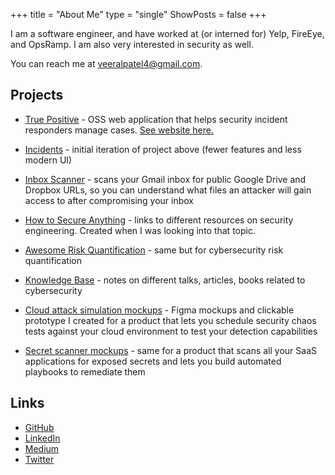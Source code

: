 +++
title = "About Me"
type = "single"
ShowPosts = false
+++

I am a software engineer, and have worked at (or interned for) Yelp, FireEye, and OpsRamp. I am also very interested in security as well.

You can reach me at [veeralpatel4@gmail.com](mailto:veeralpatel4@gmail.com).

## Projects

- [True Positive](https://github.com/veeral-patel/true-positive) - OSS web application that helps security incident responders manage cases. [See website here.](https://truepositive.netlify.app)

- [Incidents](https://github.com/veeral-patel/incidents) - initial iteration of project above (fewer features and less modern UI)

- [Inbox Scanner](https://github.com/veeral-patel/inbox-scanner) - scans your Gmail inbox for public Google Drive and Dropbox URLs, so you can understand what files an attacker will gain access to after compromising your inbox

- [How to Secure Anything](https://github.com/veeral-patel/how-to-secure-anything) - links to different resources on security engineering. Created when I was looking into that topic.

- [Awesome Risk Quantification](https://github.com/veeral-patel/awesome-risk-quantification) - same but for cybersecurity risk quantification

- [Knowledge Base](https://github.com/veeral-patel/knowledge-base) - notes on different talks, articles, books related to cybersecurity

- [Cloud attack simulation mockups](https://www.figma.com/file/45UW5HLkn8amQBseZsQO8w/Mayhem) - Figma mockups and clickable prototype I created for a product that lets you schedule security chaos tests against your cloud environment to test your detection capabilities

- [Secret scanner mockups](https://www.figma.com/file/WfTL0uhyUhQeSUzMJOHg3s/Secret-Scanner) - same for a product that scans all your SaaS applications for exposed secrets and lets you build automated playbooks to remediate them

## Links

- [GitHub](http://github.com/veeral-patel)
- [LinkedIn](https://www.linkedin.com/in/veeral-patel-6b6730132/)
- [Medium](https://medium.com/@veeralpatel)
- [Twitter](https://twitter.com/veeralpatel44)
